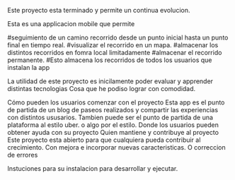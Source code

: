 
Este proyecto esta terminado y permite un continua evolucion.

Esta es una applicacion mobile que permite 

#seguimiento de un camino recorrido desde un punto inicial hasta un punto final en tiempo real. 
#visualizar el recorrido en un mapa.
#almacenar los distintos recorridos en fomra local limitadamente 
#almacenar el recorrido permanente.
#Esto almacena los recorridos de todos los usuarios que instalan la app

La utilidad de este proyecto es inicilamente poder evaluar y apprender distintas tecnologias
Cosa que he podiso lograr con comodidad.

Cómo pueden los usuarios comenzar con el proyecto
Esta app es el punto de partida de un blog de paseos realizados y compartir las experiencias con distintos ususarios.
Tambien puede ser el punto de partida de una plataforma al estilo uber. o algo por el estilo.
Donde los usuarios pueden obtener ayuda con su proyecto
Quien mantiene y contribuye al proyecto
Este proyecto esta abierto para que cualquiera pueda contribuir al crecimiento. Con mejora e incorporar nuevas caracteristicas. O  correccion de errores

Instuciones para su instalacion para desarrollar y ejecutar.
